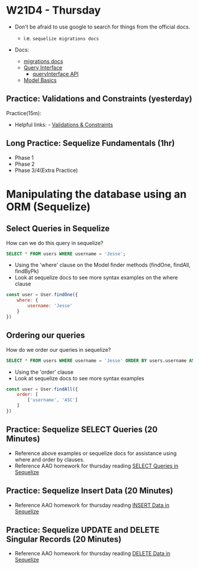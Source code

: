 # W21D4 - Thursday
- Don't be afraid to use google to search for things from the official docs.
  - i.e. `sequelize migrations docs`

- Docs:
  - [migrations docs](https://sequelize.org/docs/v6/other-topics/migrations/)
  - [Query Interface](https://sequelize.org/docs/v6/other-topics/query-interface/)
    - [queryInterface API](https://sequelize.org/api/v6/class/src/dialects/abstract/query-interface.js~queryinterface)
  - [Model Basics](https://sequelize.org/docs/v6/core-concepts/model-basics/)


## Practice: Validations and Constraints (yesterday)
Practice(15m):
  - Helpful links:
        - [Validations & Constraints](https://sequelize.org/docs/v6/core-concepts/validations-and-constraints)

## Long Practice: Sequelize Fundamentals (1hr)
- Phase 1
- Phase 2
- Phase 3/4(Extra Practice)

# Manipulating the database using an ORM (Sequelize)

## Select Queries in Sequelize

How can we do this query in sequelize?

```sql
SELECT * FROM users WHERE username = 'Jesse';
```

- Using the 'where' clause on the Model finder methods (findOne, findAll, findByPk)
- Look at sequelize docs to see more syntax examples on the where clause

```js
const user = User.findOne({
    where: {
        username: 'Jesse'
    }
})
```
## Ordering our queries

How do we order our queries in sequelize?
```sql
SELECT * FROM users WHERE username = 'Jesse' ORDER BY users.username ASC
```

- Using the 'order' clause
- Look at sequelize docs to see more syntax examples

```js
const user = User.findAll({
    order: [
        ['username', 'ASC']
    ]
})
```

## Practice: Sequelize SELECT Queries (20 Minutes)
- Reference above examples or sequelize docs for assistance using where and order by clauses.
- Reference AAO homework for thursday reading [SELECT Queries in Sequelize](https://open.appacademy.io/learn/js-py---pt-apr-2022-online/week-21---express-and-sequelize/select-queries-in-sequelize)


## Practice: Sequelize Insert Data (20 Minutes)
- Reference AAO homework for thursday reading [INSERT Data in Sequelize](https://open.appacademy.io/learn/js-py---pt-apr-2022-online/week-21---express-and-sequelize/insert-data-in-sequelize)

## Practice: Sequelize UPDATE and DELETE Singular Records (20 Minutes)
- Reference AAO homework for thursday reading [DELETE Data in Sequelize](https://open.appacademy.io/learn/js-py---pt-apr-2022-online/week-21---express-and-sequelize/delete-data-in-sequelize)
